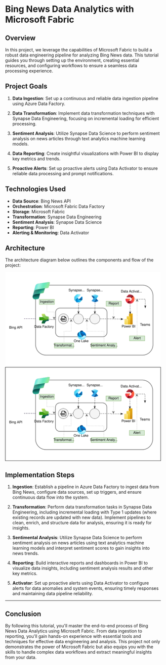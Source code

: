 # Bing News Data Analytics with Microsoft Fabric

## Overview

In this project, we leverage the capabilities of Microsoft Fabric to build a robust data engineering pipeline for analyzing Bing News data. This tutorial guides you through setting up the environment, creating essential resources, and configuring workflows to ensure a seamless data processing experience.

## Project Goals

1. **Data Ingestion**: Set up a continuous and reliable data ingestion pipeline using Azure Data Factory.

2. **Data Transformation**: Implement data transformation techniques with Synapse Data Engineering, focusing on incremental loading for efficient processing.

3. **Sentiment Analysis**: Utilize Synapse Data Science to perform sentiment analysis on news articles through text analytics machine learning models.

4. **Data Reporting**: Create insightful visualizations with Power BI to display key metrics and trends.

5. **Proactive Alerts**: Set up proactive alerts using Data Activator to ensure reliable data processing and prompt notifications.

## Technologies Used

- **Data Source**: Bing News API
- **Orchestration**: Microsoft Fabric Data Factory
- **Storage**: Microsoft Fabric
- **Transformation**: Synapse Data Engineering
- **Sentiment Analysis**: Synapse Data Science
- **Reporting**: Power BI
- **Alerting & Monitoring**: Data Activator

## Architecture

The architecture diagram below outlines the components and flow of the project:

<img src="assets/fabric_architecture.svg" alt="Architecture Diagram" width="800"/>

<img src="assets/architecture_diagram.svg" alt="Architecture Diagram" width="800"/>


## Implementation Steps

1. **Ingestion**: Establish a pipeline in Azure Data Factory to ingest data from Bing News, configure data sources, set up triggers, and ensure continuous data flow into the system.

2. **Transformation**: Perform data transformation tasks in Synapse Data Engineering, including incremental loading with Type 1 updates (where existing records are updated with new data). Implement pipelines to clean, enrich, and structure data for analysis, ensuring it is ready for insights.

3. **Sentimental Analysis**: Utilize Synapse Data Science to perform sentiment analysis on news articles using text analytics machine learning models and interpret sentiment scores to gain insights into news trends.

4. **Reporting**: Build interactive reports and dashboards in Power BI to visualize data insights, including sentiment analysis results and other key metrics.

5. **Activator**: Set up proactive alerts using Data Activator to configure alerts for data anomalies and system events, ensuring timely responses and maintaining data pipeline reliability.

---

## Conclusion

By following this tutorial, you'll master the end-to-end process of Bing News Data Analytics using Microsoft Fabric. From data ingestion to reporting, you'll gain hands-on experience with essential tools and techniques for effective data engineering and analysis. This project not only demonstrates the power of Microsoft Fabric but also equips you with the skills to handle complex data workflows and extract meaningful insights from your data.
